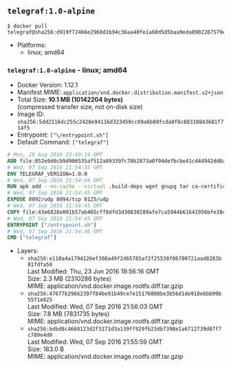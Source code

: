 ## `telegraf:1.0-alpine`

```console
$ docker pull telegraf@sha256:d919f72466e2960d1b94c36aa40fe1a60d5d5baa9eda8902267579ee43e880e4
```

-	Platforms:
	-	linux; amd64

### `telegraf:1.0-alpine` - linux; amd64

-	Docker Version: 1.12.1
-	Manifest MIME: `application/vnd.docker.distribution.manifest.v2+json`
-	Total Size: **10.1 MB (10142204 bytes)**  
	(compressed transfer size, not on-disk size)
-	Image ID: `sha256:5dd2116dc255c2428e94116d323459cc09a6b89fcda0f8c88310843681f714f5`
-	Entrypoint: `["\/entrypoint.sh"]`
-	Default Command: `["telegraf"]`

```dockerfile
# Mon, 29 Aug 2016 23:49:14 GMT
ADD file:852e9d0cb9d906535af512a89339fc70b2873a0f94defbcbe41cd44942dd6ac8 in / 
# Wed, 07 Sep 2016 21:54:35 GMT
ENV TELEGRAF_VERSION=1.0.0
# Wed, 07 Sep 2016 21:54:44 GMT
RUN apk add --no-cache --virtual .build-deps wget gnupg tar ca-certificates &&     update-ca-certificates &&     gpg --keyserver hkp://ha.pool.sks-keyservers.net         --recv-keys 05CE15085FC09D18E99EFB22684A14CF2582E0C5 &&     wget -q https://dl.influxdata.com/telegraf/releases/telegraf-${TELEGRAF_VERSION}-static_linux_amd64.tar.gz.asc &&     wget -q https://dl.influxdata.com/telegraf/releases/telegraf-${TELEGRAF_VERSION}-static_linux_amd64.tar.gz &&     gpg --batch --verify telegraf-${TELEGRAF_VERSION}-static_linux_amd64.tar.gz.asc telegraf-${TELEGRAF_VERSION}-static_linux_amd64.tar.gz &&     mkdir -p /usr/src /etc/telegraf &&     tar -C /usr/src -xzf telegraf-${TELEGRAF_VERSION}-static_linux_amd64.tar.gz &&     mv /usr/src/telegraf*/telegraf.conf /etc/telegraf/ &&     chmod +x /usr/src/telegraf*/* &&     cp -a /usr/src/telegraf*/* /usr/bin/ &&     rm -rf *.tar.gz* /usr/src /root/.gnupg &&     apk del .build-deps
# Wed, 07 Sep 2016 21:54:45 GMT
EXPOSE 8092/udp 8094/tcp 8125/udp
# Wed, 07 Sep 2016 21:54:45 GMT
COPY file:43e6828e001b57ab465cff8dfd3d30830289afe7ca5944b61641956bfe38cd1c in /entrypoint.sh 
# Wed, 07 Sep 2016 21:54:45 GMT
ENTRYPOINT ["/entrypoint.sh"]
# Wed, 07 Sep 2016 21:54:46 GMT
CMD ["telegraf"]
```

-	Layers:
	-	`sha256:e110a4a1794126ef308a49f2d65785af2f25538f06700721aad8283b81fdfa58`  
		Last Modified: Thu, 23 Jun 2016 19:56:16 GMT  
		Size: 2.3 MB (2310286 bytes)  
		MIME: application/vnd.docker.image.rootfs.diff.tar.gzip
	-	`sha256:47677b29662397f84be91b49ce7e15176000be3b56d1de918ebbb99b55f1e825`  
		Last Modified: Wed, 07 Sep 2016 21:56:03 GMT  
		Size: 7.8 MB (7831735 bytes)  
		MIME: application/vnd.docker.image.rootfs.diff.tar.gzip
	-	`sha256:bdbd8c4668123d2f3171d3a139ff929fb23db7398e1a6712739d67f7c789e4d0`  
		Last Modified: Wed, 07 Sep 2016 21:55:59 GMT  
		Size: 183.0 B  
		MIME: application/vnd.docker.image.rootfs.diff.tar.gzip
